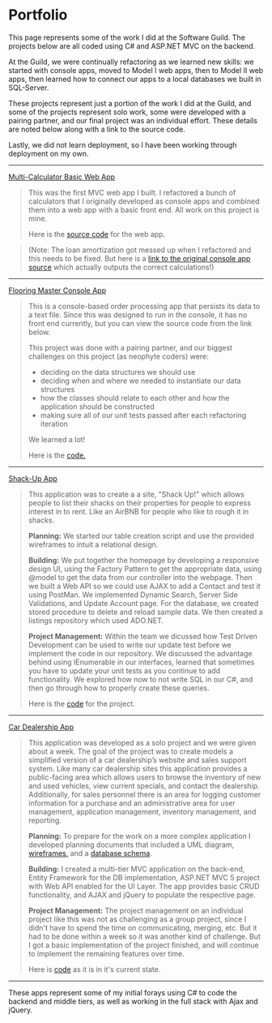 
# Portfolio

This page represents some of the work I did at the Software Guild. The projects below are all coded using C# and ASP.NET MVC on the backend. 

At the Guild, we were continually refactoring as we learned new skills: we started with console apps, moved to Model I web apps, then to Model II web apps, then learned how to connect our apps to a local databases we built in SQL-Server. 

These projects represent just a portion of the work I did at the Guild, and some of the projects represent solo work, some were developed with a pairing partner, and our final project was an individual effort. These details are noted below along with a link to the source code. 

Lastly, we did not learn deployment, so I have been working through deployment on my own. 

----------


  [Multi-Calculator Basic Web App](http://multicalculator-guildwork.rhcloud.com/) 

> This was the first MVC web app I built. I refactored a bunch of calculators that I originally developed as console apps and combined them into a web app with a basic front end.  All work on this project is mine. 
> 
> Here is the [source code](https://bitbucket.org/maere/multicalculatorapp) for the web app.

> (Note: The loan amortization got messed up when I refactored and this needs to be fixed. But here is a [link to the original console app source](https://bitbucket.org/maere/loaninterestcalculator) which actually outputs the correct calculations!)


----------


 [Flooring Master Console App](https://bitbucket.org/maere/flooringmastery) 

> This is a console-based order processing app that persists its data to a text file.  Since this was designed to run in the console, it has no front end currently, but you can view the source code from the link below. 
> 
> This project was done with a pairing partner, and our biggest challenges on this project (as neophyte coders) were:
> 
> -  deciding on the data structures we should use
> - deciding when and where we needed to instantiate our data structures
> - how the classes should relate to each other and how the application should be constructed
> - making sure all of our unit tests passed after each refactoring iteration
> 
> We learned a lot!
> 
> Here is the [code.](https://bitbucket.org/maere/flooringmastery)
> 


----------


 [Shack-Up App](http://shack-app.apphb.com/) 

> This application was to create a a site, "Shack Up!" which allows people to list their shacks on their properties for people to express interest in to rent. Like an AirBNB for people who like to rough it in shacks.
> 
> **Planning:**
> We started our table creation script and use the provided wireframes to intuit a relational design.
>
> **Building:**
> We put together the homepage by developing a responsive design UI, using the Factory Pattern to get the appropriate data, using @model to get the data from our controller into the webpage. Then we built a Web API so we could use AJAX to add a Contact and test it using PostMan. We implemented Dynamic Search, Server Side Validations, and Update Account page.
> For the database, we created stored procedure to delete and reload sample data. We then created a listings repository which used ADO.NET.
>
> **Project Management:**
> Within the team we dicussed how Test Driven Development can be used to write our update test before we implement the code in our repository. We discussed the advantage behind using IEnumerable in our interfaces, learned that sometimes you have to update your unit tests as you continue to add functionality. We explored how now to not write SQL in our C#, and then go through how to properly create these queries. 
>
> Here is the [code](https://github.com/mikechowdiv/ShackApp) for the project. 
> 
> 


----------


 [Car Dealership App](http://car-dealership-app.apphb.com/)
 
> This application was developed as a solo project and we were given about a week. The goal of the project was to create models a simplified version of a car dealership’s website and sales support system.  Like many car dealership sites this application provides a public-facing area which allows users to browse the inventory of new and used vehicles, view current specials, and contact the dealership.  Additionally, for sales personnel there is an area for logging customer information for a purchase and an administrative area for user management, application management, inventory management, and reporting.
> 
> **Planning:**
> To prepare for the work on a more complex application I developed planning documents that included a UML diagram, [wireframes,](https://github.com/mikechowdiv/CarDealerShip/blob/master/Wireframes.pdf) and a [database schema](https://github.com/mikechowdiv/CarDealerShip/tree/master/sql). 
> 
> **Building:**
> I created a multi-tier MVC application on the back-end, Entity Framework for the DB implementation, ASP.NET MVC 5 project with Web API enabled for the UI Layer.  The app provides basic CRUD functionality, and AJAX and jQuery to populate the respective page.  
> 
> **Project Management:**
> The project management on an individual project like this was not as challenging as a group project, since I didn't have to spend the time on communicating, merging, etc. But it had to be done within a week so it was another kind of challenge. But I got a basic implementation of the project finished, and will continue to implement the remaining features over time.
> 
> Here is [code](https://github.com/mikechowdiv/CarDealerShip) as it is in it's current state.


----------


These apps represent some of my initial forays using C# to code  the backend and middle tiers, as well as working in the full stack with Ajax and jQuery.  
